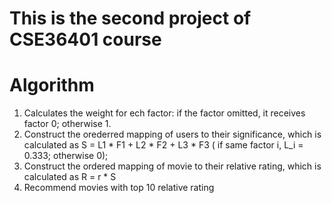 # This is the second project of CSE36401 course

# Algorithm
1. Calculates the weight for ech factor: if the factor omitted, it receives factor 0; otherwise 1.
2. Construct the orederred mapping of users to their significance, which is calculated as S = L1 * F1 + L2 * F2 + L3 * F3 ( if same factor i, L_i = 0.333; otherwise 0); 
3. Construct the ordered mapping of movie to their relative rating, which is calculated as R = r * S
4. Recommend movies with top 10 relative rating
